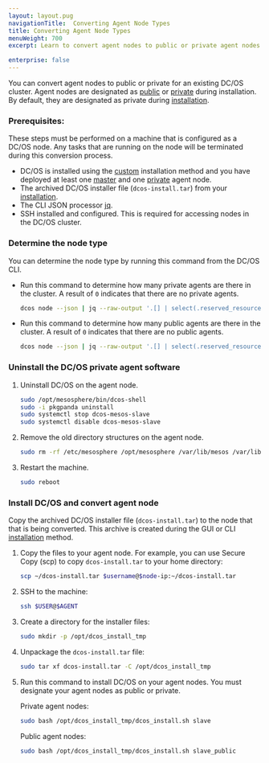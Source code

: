 ```yaml
---
layout: layout.pug
navigationTitle:  Converting Agent Node Types
title: Converting Agent Node Types
menuWeight: 700
excerpt: Learn to convert agent nodes to public or private agent nodes.

enterprise: false
---
```


You can convert agent nodes to public or private for an existing DC/OS cluster. Agent nodes are designated as [public](/1.11/overview/concepts/#public-agent-node) or [private](/1.11/overview/concepts/#private-agent-node) during installation. By default, they are designated as private during [installation](1.11/installing/evaluation/cloud-installation/).

### Prerequisites:
These steps must be performed on a machine that is configured as a DC/OS node. Any tasks that are running on the node will be terminated during this conversion process.

*   DC/OS is installed using the [custom](/1.11/installing/production/deploying-dcos/installation/) installation method and you have deployed at least one [master](/1.11/overview/concepts/#master) and one [private](/1.11/overview/concepts/#private-agent-node) agent node.
*   The archived DC/OS installer file (`dcos-install.tar`) from your [installation](/1.11/installing/evaluation/cloud-installation/).     
*   The CLI JSON processor [jq](https://github.com/stedolan/jq/wiki/Installation).
*   SSH installed and configured. This is required for accessing nodes in the DC/OS cluster.

### Determine the node type
You can determine the node type by running this command from the DC/OS CLI.

-   Run this command to determine how many private agents are there in the cluster. A result of `0` indicates that there are no private agents.

    ```bash
    dcos node --json | jq --raw-output '.[] | select(.reserved_resources.slave_public == null) | .id' | wc -l
    ```

-   Run this command to determine how many public agents are there in the cluster. A result of `0` indicates that there are no public agents.

    ```bash
    dcos node --json | jq --raw-output '.[] | select(.reserved_resources.slave_public != null) | .id' | wc -l
    ```

### Uninstall the DC/OS private agent software

1.  Uninstall DC/OS on the agent node.

    ```bash
    sudo /opt/mesosphere/bin/dcos-shell
    sudo -i pkgpanda uninstall
    sudo systemctl stop dcos-mesos-slave
    sudo systemctl disable dcos-mesos-slave
    ```

2.  Remove the old directory structures on the agent node.

    ```bash
    sudo rm -rf /etc/mesosphere /opt/mesosphere /var/lib/mesos /var/lib/dcos
    ```

3.  Restart the machine.

    ```bash
    sudo reboot
    ```

### Install DC/OS and convert agent node
Copy the archived DC/OS installer file (`dcos-install.tar`) to the node that that is being converted. This archive is created during the GUI or CLI [installation](/1.11/installing/evaluation/cloud-installation/) method.

1.  Copy the files to your agent node. For example, you can use Secure Copy (scp) to copy `dcos-install.tar` to your home directory:

    ```bash
    scp ~/dcos-install.tar $username@$node-ip:~/dcos-install.tar
    ```

2.  SSH to the machine:

    ```bash
    ssh $USER@$AGENT
    ```

1.  Create a directory for the installer files:

     ```bash
     sudo mkdir -p /opt/dcos_install_tmp
     ```

1.  Unpackage the `dcos-install.tar` file:

    ```bash
    sudo tar xf dcos-install.tar -C /opt/dcos_install_tmp
    ```

1.  Run this command to install DC/OS on your agent nodes. You must designate your agent nodes as public or private.

    Private agent nodes:

    ```bash
    sudo bash /opt/dcos_install_tmp/dcos_install.sh slave
    ```

    Public agent nodes:

    ```bash
    sudo bash /opt/dcos_install_tmp/dcos_install.sh slave_public
    ```

